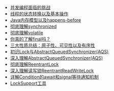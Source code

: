 * [并发编程面临的挑战](/Java高级/Java并发编程的艺术/1、并发编程面临的挑战 "并发编程面临的挑战")
* [线程的状态转换以及基本操作](/Java高级/Java并发编程的艺术/2、线程的状态转换以及基本操作 "线程的状态转换以及基本操作")
* [Java内存模型以及happens-before](/Java高级/Java并发编程的艺术/3、Java内存模型以及happens-before "Java内存模型以及happens-before")
* [彻底理解synchronized](/Java高级/Java并发编程的艺术/4、彻底理解synchronized "彻底理解synchronized")
* [彻底理解volatile](/Java高级/Java并发编程的艺术/5、彻底理解volatile "彻底理解volatile")
* [你真的了解final吗？](/Java高级/Java并发编程的艺术/6、你真的了解final吗？ "你真的了解final吗？")
* [三大性质总结：原子性、可见性以及有序性](/Java高级/Java并发编程的艺术/7、三大性质总结：原子性、可见性以及有序性 "三大性质总结：原子性、可见性以及有序性")
* [初识Lock与AbstractQueuedSynchronizer(AQS)](/Java高级/Java并发编程的艺术/8、初识Lock与AbstractQueuedSynchronizer(AQS) "初识Lock与AbstractQueuedSynchronizer(AQS)")
* [深入理解AbstractQueuedSynchronizer(AQS)](/Java高级/Java并发编程的艺术/9、深入理解AbstractQueuedSynchronizer(AQS) "深入理解AbstractQueuedSynchronizer(AQS)")
* [彻底理解ReentrantLock](/Java高级/Java并发编程的艺术/10、彻底理解ReentrantLock "彻底理解ReentrantLock")
* [深入理解读写锁ReentrantReadWriteLock](/Java高级/Java并发编程的艺术/11、深入理解读写锁ReentrantReadWriteLock "深入理解读写锁ReentrantReadWriteLock")
* [详解Condition的await和signal等待通知机制](/Java高级/Java并发编程的艺术/12、详解Condition的await和signal等待通知机制 "详解Condition的await和signal等待通知机制")
* [LockSupport工具](/Java高级/Java并发编程的艺术/13、LockSupport工具 "LockSupport工具")

